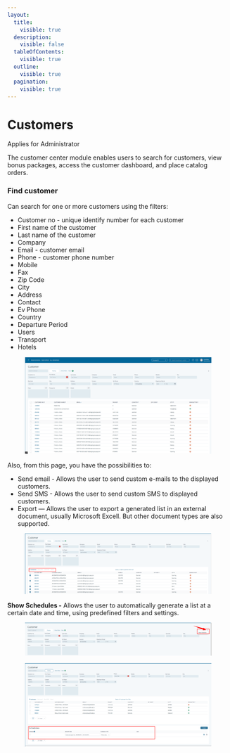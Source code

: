 ```yaml
---
layout:
  title:
    visible: true
  description:
    visible: false
  tableOfContents:
    visible: true
  outline:
    visible: true
  pagination:
    visible: true
---
```


# Customers

Applies for Administrator

The customer center module enables users to search for customers, view bonus packages, access the customer dashboard, and place catalog orders.

### **Find customer**

Can search for one or more customers using the filters:

* Customer no - unique identify number for each customer
* First name of the customer
* Last name of the customer
* Company
* Email - customer email
* Phone - customer phone number
* Mobile
* Fax
* Zip Code
* City
* Address
* Contact
* Ev Phone
* Country
* Departure Period
* Users
* Transport
* Hotels

<figure><img src="../.gitbook/assets/f7150ac6-7b6b-4067-819c-bcadfa6e7406.webp" alt=""><figcaption></figcaption></figure>

Also, from this page, you have the possibilities to:

* Send email - Allows the user to send custom e-mails to the displayed customers.
* Send SMS - Allows the user to send custom SMS to displayed customers.
* Export — Allows the user to export a generated list in an external document, usually Microsoft Excell. But other document types are also supported.

<figure><img src="../.gitbook/assets/2470fd6d-6824-48f2-a602-c842aa595538.webp" alt=""><figcaption></figcaption></figure>

**Show Schedules -** Allows the user to automatically generate a list at a certain date and time, using predefined filters and settings.

<figure><img src="../.gitbook/assets/b7376cb3-642c-4cf1-9bfc-a3049420504c.webp" alt=""><figcaption></figcaption></figure>

<figure><img src="../.gitbook/assets/c0b00615-8a2b-4b45-9461-da8d7f6ba29b.webp" alt=""><figcaption></figcaption></figure>
